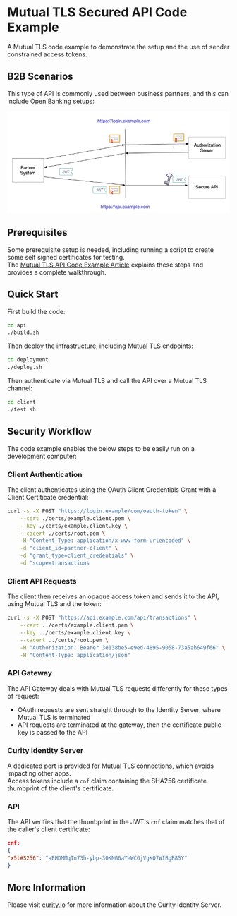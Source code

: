 # Mutual TLS Secured API Code Example

A Mutual TLS code example to demonstrate the setup and the use of sender constrained access tokens.

## B2B Scenarios

This type of API is commonly used between business partners, and this can include Open Banking setups:

![Sequence](doc/sequence.png)

## Prerequisites

Some prerequisite setup is needed, including running a script to create some self signed certificates for testing.\
The [Mutual TLS API Code Example Article](https://curity.io/resources/learn/mutual-tls-api/) explains these steps and provides a complete walkthrough.

## Quick Start

First build the code:

```bash
cd api
./build.sh
```

Then deploy the infrastructure, including Mutual TLS endpoints:

```bash
cd deployment
./deploy.sh
```

Then authenticate via Mutual TLS and call the API over a Mutual TLS channel:

```bash
cd client
./test.sh
```

## Security Workflow

The code example enables the below steps to be easily run on a development computer:

### Client Authentication

The client authenticates using the OAuth Client Credentials Grant with a Client Certiticate credential:

```bash
curl -s -X POST "https://login.example/com/oauth-token" \
    --cert ./certs/example.client.pem \
    --key ./certs/example.client.key \
    --cacert ./certs/root.pem \
    -H "Content-Type: application/x-www-form-urlencoded" \
    -d "client_id=partner-client" \
    -d "grant_type=client_credentials" \
    -d "scope=transactions
```

### Client API Requests

The client then receives an opaque access token and sends it to the API, using Mutual TLS and the token: 

```bash
curl -s -X POST "https://api.example.com/api/transactions" \
    --cert ../certs/example.client.pem \
    --key ../certs/example.client.key \
    --cacert ../certs/root.pem \
    -H "Authorization: Bearer 3e138be5-e9ed-4895-9058-73a5ab649f66" \
    -H "Content-Type: application/json"
```

### API Gateway

The API Gateway deals with Mutual TLS requests differently for these types of request:

- OAuth requests are sent straight through to the Identity Server, where Mutual TLS is terminated
- API requests are terminated at the gateway, then the certificate public key is passed to the API

### Curity Identity Server

A dedicated port is provided for Mutual TLS connections, which avoids impacting other apps.\
Access tokens include a `cnf` claim containing the SHA256 certificate thumbprint of the client's certificate.

### API

The API verifies that the thumbprint in the JWT's `cnf` claim matches that of the caller's client certificate:

```json
cnf:
{
"x5t#S256": "aEHDMMqTn73h-ybp-30KNG6aYeWCGjVgKO7WIBgB85Y"
}
```

## More Information

Please visit [curity.io](https://curity.io/) for more information about the Curity Identity Server.
